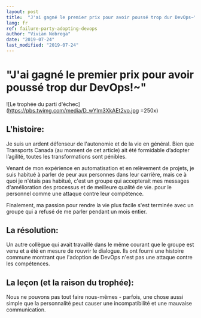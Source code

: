 ```yaml
---
layout: post
title:  "J'ai gagné le premier prix pour avoir poussé trop dur DevOps~"
lang: fr
ref: failure-party-adopting-devops
author: "Vivian Nobrega"
date: "2019-07-24"
last_modified: "2019-07-24"
---
```


# "J'ai gagné le premier prix pour avoir poussé trop dur DevOps!~"

![Le trophée du parti d'échec](https://pbs.twimg.com/media/D_wYlm3XkAEt2vo.jpg =250x)

## L'histoire:

Je suis un ardent défenseur de l'autonomie et de la vie en général. Bien que Transports Canada (au moment de cet article) ait été formidable d’adopter l’agilité, toutes les transformations sont pénibles.

Venant de mon expérience en automatisation et en relèvement de projets, je suis habitué à parler de peur aux personnes dans leur carrière, mais ce à quoi je n'étais pas habitué, c'est un groupe qui accepterait mes messages d'amélioration des processus et de meilleure qualité de vie. pour le personnel comme une attaque contre leur compétence.

Finalement, ma passion pour rendre la vie plus facile s'est terminée avec un groupe qui a refusé de me parler pendant un mois entier.

## La résolution:

Un autre collègue qui avait travaillé dans le même courant que le groupe est venu et a été en mesure de rouvrir le dialogue. Ils ont fourni une histoire commune montrant que l'adoption de DevOps n'est pas une attaque contre les compétences.

## La leçon (et la raison du trophée):

Nous ne pouvons pas tout faire nous-mêmes - parfois, une chose aussi simple que la personnalité peut causer une incompatibilité et une mauvaise communication.